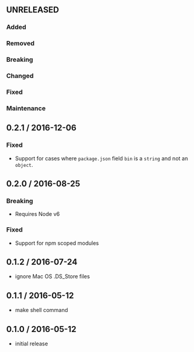 UNRELEASED
----------

### Added

### Removed

### Breaking

### Changed

### Fixed

### Maintenance


0.2.1 / 2016-12-06
------------------

### Fixed
- Support for cases where `package.json` field `bin` is a `string` and not an `object`.


0.2.0 / 2016-08-25
------------------

### Breaking
- Requires Node v6

### Fixed
- Support for npm scoped modules


0.1.2 / 2016-07-24
------------------
- ignore Mac OS .DS_Store files


0.1.1 / 2016-05-12
------------------
- make shell command


0.1.0 / 2016-05-12
------------------
- initial release
